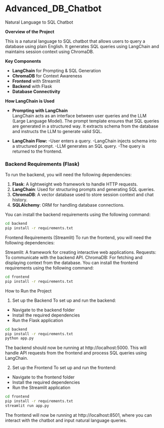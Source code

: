 # Advanced_DB_Chatbot
Natural Language to SQL Chatbot

**Overview of the Project**

This is a natural language to SQL chatbot that allows users to query a database using plain English. It generates SQL queries using LangChain and maintains session context using ChromaDB.

**Key Components**
- **LangChain** for Prompting & SQL Generation
- **ChromaDB** for Context Awareness
- **Frontend** with Streamlit
- **Backend** with Flask
- **Database Connectivity**

**How LangChain is Used**

- **Prompting with LangChain**  
    LangChain acts as an interface between user queries and the LLM (Large Language Model). The prompt template ensures that SQL queries are generated in a structured way. It extracts schema from the database and instructs the LLM to generate valid SQL.

- **LangChain Flow:**
  -User enters a query.
  -LangChain injects schema into a structured prompt.
  -LLM generates an SQL query.
  -The query is returned to the frontend.

### Backend Requirements (Flask)

To run the backend, you will need the following dependencies:

1. **Flask**: A lightweight web framework to handle HTTP requests.
2. **LangChain**: Used for structuring prompts and generating SQL queries.
3. **ChromaDB**: A vector database used to store session context and chat history.
4. **SQLAlchemy**: ORM for handling database connections.

You can install the backend requirements using the following command:

```bash
cd backend
pip install -r requirements.txt
```
Frontend Requirements (Streamlit)
To run the frontend, you will need the following dependencies:

Streamlit: A framework for creating interactive web applications.
Requests: To communicate with the backend API.
ChromaDB: For fetching and displaying context from the database.
You can install the frontend requirements using the following command:

```bash
cd frontend
pip install -r requirements.txt
```


How to Run the Project
1. Set up the Backend
To set up and run the backend:

- Navigate to the backend folder
- Install the required dependencies
- Run the Flask application

```bash
cd backend
pip install -r requirements.txt
python app.py
```

The backend should now be running at http://localhost:5000. This will handle API requests from the frontend and process SQL queries using LangChain.

2. Set up the Frontend
To set up and run the frontend:

- Navigate to the frontend folder
- Install the required dependencies
- Run the Streamlit application

```bash
cd frontend
pip install -r requirements.txt
streamlit run app.py
```
The frontend will now be running at http://localhost:8501, where you can interact with the chatbot and input natural language queries.

